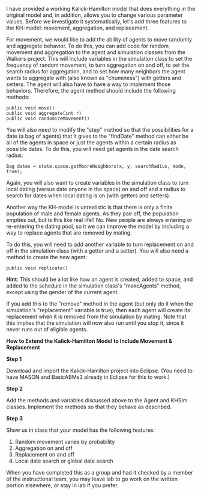 I have provided a working Kalick-Hamilton model that does everything in the original model and, in addition, allows you to change various parameter values. Before we investigate it systematically, let's add three features to the KH-model: movement, aggregation, and replacement.

For movement, we would like to add the ability of agents to move randomly and aggregate behavior. To do this, you can add code for random movement and aggregation to the agent and simulation classes from the Walkers project. This will include variables in the simulation class to set the frequency of random movement, to turn aggregation on and off, to set the search radius for aggregation, and to set how many neighbors the agent wants to aggregate with (also known as "chuminess") with getters and setters. The agent will also have to have a way to implement those behaviors. Therefore, the agent method should include the following methods:
```
public void move()
public void aggregate(int r)
public void randomizeMovement()
```
You will also need to modify the "step" method so that the possibilities for a date (a bag of agents) that it gives to the "findDate" method can either be all of the agents in space or just the agents within a certain radius as possible dates. To do this, you will need get agents in the date search radius:

`Bag dates = state.space.getMooreNeighbors(x, y, searchRadius, mode, true);`

Again, you will also want to create variables in the simulation class to turn local dating (versus date anyone in the space) on and off and a radius to search for dates when local dating is on (with getters and setters).

Another way the KH-model is unrealistic is that there is only a finite population of male and female agents. As they pair off, the population empties out, but is this like real life? No. New people are always entering or re-entering the dating pool, so it we can improve the model by including a way to replace agents that are removed by mating.

To do this, you will need to add another variable to turn replacement on and off in the simulation class (with a getter and a setter). You will also need a method to create the new agent:

`public void replicate()`

__Hint__: This should be a lot like how an agent is created, added to space, and added to the schedule in the simulation class's "makeAgents" method, except using the gender of the current agent.

If you add this to the "remove" method in the agent (but only do it when the simulation's "replacement" variable is true), then each agent will create its replacement when it is removed from the simulation by mating. Note that this implies that the simulation will now also run until you stop it, since it never runs out of eligible agents.

__How to Extend the Kalick-Hamilton Model to Include Movement & Replacement__

__Step 1__

Download and import the Kalick-Hamilton project into Eclipse. (You need to have MASON and BasicABMs3 already in Eclipse for this to work.)


__Step 2__

Add the methods and variables discussed above to the Agent and KHSim classes. Implement the methods so that they behave as described.

__Step 3__

Show us in class that your model has the following features:

1. Random movement varies by probability
1. Aggregation on and off
1. Replacement on and off
1. Local date search or global date search

When you have completed this as a group and had it checked by a member of the instructional team, you may leave lab to go work on the written portion elsewhere, or stay in lab if you prefer.
